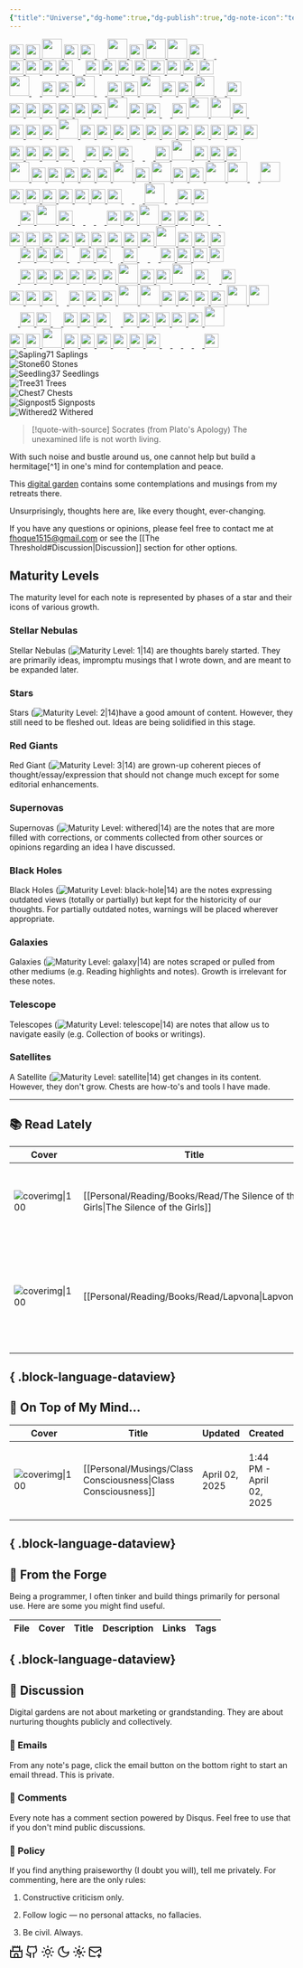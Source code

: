 ```yaml
---
{"title":"Universe","dg-home":true,"dg-publish":true,"dg-note-icon":"telescope","dg-pinned":true,"dg-hide-in-graph":true,"cssclasses":["cards","cards-cols-3","cards-cover","cards-cover-no-border","cards-title-hide-icons","floating-toolbar","forest-graph","forest-legends"],"created":"2025-03-30T02:44:40.127-07:00","updated":"2025-04-03T15:36:35.060-07:00","permalink":"/ad-hoc-musings/","hideInGraph":true,"pinned":true,"contentClasses":"cards cards-cols-3 cards-cover cards-cover-no-border cards-title-hide-icons floating-toolbar forest-graph","tags":["gardenEntry","gardenEntry"],"dgPassFrontmatter":true,"noteIcon":"telescope"}
---
```



<div id="forest-graph">
<div class="forest-body">
<div class="forest-row">
<span class="tree plane}">
<span></span>
</span>
<a class="black-hole" href="/" title="Universe">
<img src="/img/5.svg" alt="" style="width:auto;height:25px">
</a>
<a class="tree" href="/reading/books/read/the-riddler-by-paul-dano/" title="The Riddler: Year One">
<img src="/img/tree-2.svg" alt="" style="width:auto;height:25px">
</a>
<a class="tree" href="/writings/creative/poems/evening/" title="প্রদোষ">
<img src="/img/tree-3.svg" alt="" style="width:auto;height:35px">
</a>
<span class="tree plane}">
<span></span>
</span>
<a class="tree" href="/entities/people/fernando-pessoa/" title="Fernando Pessoa">
<img src="/img/tree-2.svg" alt="" style="width:auto;height:25px">
</a>
<a class="tree" href="/reading/notes-and-highlights/the-ministry-of-truth-the-biography-of-george-orwell-s-1984/" title="Notes from The Ministry of Truth, The Biography of George Orwell's 1984">
<img src="/img/stone.svg" alt="" style="width:auto;height:25px">
</a>
<a class="tree" href="/reading/books/read/animal-farm-by-george-orwell/" title="Animal Farm">
<img src="/img/tree-1.svg" alt="" style="width:auto;height:15px">
</a>
<a class="tree" href="/reading/books/read/the-water-dancer-by-ta-nehisi-coates/" title="The Water Dancer">
<img src="/img/tree-3.svg" alt="" style="width:auto;height:35px">
</a>
<a class="tree" href="/reading/books/read/meditations-the-annotated-edition-by-marcus-aurelius/" title="Meditations: The Annotated Edition">
<img src="/img/tree-2.svg" alt="" style="width:auto;height:25px">
</a>
<a class="tree" href="/writings/creative/prose/my-city/" title="আমার শহর">
<img src="/img/tree-3.svg" alt="" style="width:auto;height:35px">
</a>
<a class="tree" href="/musings/zen-poetry/" title="Zen Poetry">
<img src="/img/tree-3.svg" alt="" style="width:auto;height:35px">
</a>
<a class="tree" href="/reading/notes-and-highlights/swann-s-way-by-marcel-proust/" title="Swann's Way">
<img src="/img/stone.svg" alt="" style="width:auto;height:25px">
</a>
<a class="tree" href="/entities/literature/v-for-vendetta/characters/adam-james-susan/" title="Adam James Susan">
<img src="/img/tree-1.svg" alt="" style="width:auto;height:15px">
</a>
<a class="tree" href="/reading/books/to-read/structure-and-interpretation-of-computer-programs-by-harold-abelson/" title="Structure and Interpretation of Computer Programs">
<img src="/img/tree-1.svg" alt="" style="width:auto;height:15px">
</a>
</div>
<div class="forest-row">
<a class="tree" href="/writings/series/unlived-lives-of-ours/" title="Unlived Lives of Ours">
<img src="/img/signpost.svg" alt="" style="width:auto;height:25px">
</a>
<a class="tree" href="/reading/books/read/a-little-larger-than-the-entire-universe-by-fernando-pessoa/" title="A Little Larger Than the Entire Universe">
<img src="/img/tree-2.svg" alt="" style="width:auto;height:25px">
</a>
<a class="tree" href="/reading/notes-and-highlights/narrow-road-to-the-interior-and-other-writings/" title="Notes from Narrow Road to the Interior and Other Writings by Matsuo Bashō">
<img src="/img/stone.svg" alt="" style="width:auto;height:25px">
</a>
<span class="tree plane}">
<span></span>
</span>
<a class="tree" href="/writings/technical/how-tos/ko-reader-to-obsidian/" title="KOReader to Obsidian: Export Notes and Highlights">
<img src="/img/chest.svg" alt="" style="width:auto;height:25px">
</a>
<a class="tree" href="/reading/books/read/from-hell-by-alan-moore-eddie-campbell-pete-mullins/" title="From Hell">
<img src="/img/tree-1.svg" alt="" style="width:auto;height:15px">
</a>
<span class="tree plane}">
<span></span>
</span>
<a class="tree" href="/reading/notes-and-highlights/tractatus-logico-philosophicus-by-ludwig-wittgenstein/" title="Notes from Tractatus Logico-Philosophicus by Ludwig Wittgenstein">
<img src="/img/stone.svg" alt="" style="width:auto;height:25px">
</a>
<a class="tree" href="/musings/on-connections/" title="On Connections">
<img src="/img/tree-2.svg" alt="" style="width:auto;height:25px">
</a>
<a class="tree" href="/musings/on-good-life/" title="On Good Life">
<img src="/img/tree-2.svg" alt="" style="width:auto;height:25px">
</a>
<a class="tree" href="/writings/creative/prose/unlived-lives-of-ours/01-the-encounter/" title="The Encounter">
<img src="/img/tree-2.svg" alt="" style="width:auto;height:25px">
</a>
<a class="tree" href="/reading/notes-and-highlights/barracoon-by-zora-neale-hurston/" title="Notes from Barracoon">
<img src="/img/stone.svg" alt="" style="width:auto;height:25px">
</a>
<a class="tree" href="/reading/notes-and-highlights/on-the-origin-of-species-by-means-of-natural-selection/" title="On the origin of species_ by means of natural selection">
<img src="/img/stone.svg" alt="" style="width:auto;height:25px">
</a>
<a class="tree" href="/musings/exploring-buddhism/" title="Exploring Buddhism">
<img src="/img/tree-2.svg" alt="" style="width:auto;height:25px">
</a>
<a class="tree" href="/reading/books/read/the-anarchy-the-east-india-company-corporate-violence-and-the-pillage-of-an-empire-by-william-dal/" title="The Anarchy: The East India Company, Corporate Violence, and the Pillage of an Empire">
<img src="/img/tree-2.svg" alt="" style="width:auto;height:25px">
</a>
</div>
<div class="forest-row">
<a class="tree" href="/writings/creative/poems/rain/" title="বৃষ্টি">
<img src="/img/tree-3.svg" alt="" style="width:auto;height:35px">
</a>
<a class="tree" href="/reading/books/read/how-religion-evolved-and-why-it-endures-by-robin-i-m-dunbar/" title="How Religion Evolved: And Why It Endures">
<img src="/img/tree-1.svg" alt="" style="width:auto;height:15px">
</a>
<a class="tree" href="/reading/books/read/man-s-search-for-meaning-by-viktor-e-frankl/" title="Man's Search for Meaning">
<img src="/img/tree-2.svg" alt="" style="width:auto;height:25px">
</a>
<a class="tree" href="/reading/books/read/admiring-silence-by-abdulrazak-gurnah/" title="Admiring Silence">
<img src="/img/tree-2.svg" alt="" style="width:auto;height:25px">
</a>
<a class="tree" href="/writings/creative/poems/" title="নিস্তার">
<img src="/img/tree-3.svg" alt="" style="width:auto;height:35px">
</a>
<span class="tree plane}">
<span></span>
</span>
<a class="tree" href="/reading/books/read/on-photography-by-susan-sontag/" title="On Photography">
<img src="/img/tree-1.svg" alt="" style="width:auto;height:15px">
</a>
<a class="tree" href="/reading/notes-and-highlights/group-psychology-and-the-analysis-of-the-ego/" title="Notes from Group Psychology and The Analysis of The Ego">
<img src="/img/stone.svg" alt="" style="width:auto;height:25px">
</a>
<a class="tree" href="/reading/notes-and-highlights/admiring-silence-by-gurnah-abdulrazak/" title="Notes from Admiring Silence by Gurnah Abdulrazak">
<img src="/img/stone.svg" alt="" style="width:auto;height:25px">
</a>
<a class="tree" href="/reading/books/read/permanent-record-by-edward-snowden/" title="Permanent Record">
<img src="/img/tree-3.svg" alt="" style="width:auto;height:35px">
</a>
<a class="tree" href="/personal/forge/cyber-enso/" title="CyberEnsō">
<img src="/img/chest.svg" alt="" style="width:auto;height:25px">
</a>
<a class="tree" href="/entities/people/matsuo-basho/" title="Matsuo Bashō">
<img src="/img/tree-2.svg" alt="" style="width:auto;height:25px">
</a>
<a class="tree" href="/reading/reading-note-convention/" title="Reading Note Convention">
<img src="/img/tree-3.svg" alt="" style="width:auto;height:35px">
</a>
<a class="tree" href="/entities/literature/v-for-vendetta/entities/fate/" title="Fate">
<img src="/img/tree-1.svg" alt="" style="width:auto;height:15px">
</a>
<a class="tree" href="/reading/books/read/general-system-theory-by-ludwig-von-bertalanffy/" title="General System Theory">
<img src="/img/tree-2.svg" alt="" style="width:auto;height:25px">
</a>
</div>
<div class="forest-row">
<a class="tree" href="/musings/annihilation-of-self-in-religions/" title="Annihilation of Self in Religions">
<img src="/img/tree-2.svg" alt="" style="width:auto;height:25px">
</a>
<a class="tree" href="/reading/books/read/spinoza-s-ethics-by-baruch-spinoza/" title="Spinoza's Ethics">
<img src="/img/tree-2.svg" alt="" style="width:auto;height:25px">
</a>
<a class="tree" href="/entities/literature/v-for-vendetta/characters/bishop-anthony-lilliman/" title="Bishop Anthony Lilliman">
<img src="/img/tree-2.svg" alt="" style="width:auto;height:25px">
</a>
<a class="tree" href="/reading/notes-and-highlights/what-i-believe/" title="Notes from What I Believe">
<img src="/img/stone.svg" alt="" style="width:auto;height:25px">
</a>
<a class="tree" href="/entities/people/jibanananda-das/" title="Jibanananda Das">
<img src="/img/tree-2.svg" alt="" style="width:auto;height:25px">
</a>
<a class="tree" href="/reading/notes-and-highlights/meditations-the-annotated-edition-by-marcus-aurel/" title="Notes from Meditations: The Annotated Edition by Marcus Aurelius, Robin Waterfield (editor)">
<img src="/img/stone.svg" alt="" style="width:auto;height:25px">
</a>
<a class="tree" href="/writings/creative/prose/short-stories/birth-of-the-soul/" title="আত্মার সৃষ্টি">
<img src="/img/tree-3.svg" alt="" style="width:auto;height:35px">
</a>
<a class="tree" href="/reading/notes-and-highlights/permanent-record/" title="Notes from Permanent Record">
<img src="/img/stone.svg" alt="" style="width:auto;height:25px">
</a>
<a class="tree" href="/reading/books/read/the-souls-of-black-folk-by-w-e-b-du-bois/" title="The Souls of Black Folk">
<img src="/img/tree-2.svg" alt="" style="width:auto;height:25px">
</a>
<a class="tree" href="/technical-drafts/cbz-2-0-a-better-comic-book-archive/" title="CBZ 2.0 - A Better Comic Book Format">
<img src="/img/tree-1.svg" alt="" style="width:auto;height:15px">
</a>
<a class="tree" href="/reading/notes-and-highlights/man-s-search-for-meaning-by-viktor-e-frankl/" title="Notes from Man’s Search For Meaning by Viktor E Frankl">
<img src="/img/stone.svg" alt="" style="width:auto;height:25px">
</a>
<a class="tree" href="/reading/books/read/the-hero-with-a-thousand-faces-by-joseph-campbell/" title="The Hero With a Thousand Faces">
<img src="/img/tree-3.svg" alt="" style="width:auto;height:35px">
</a>
<a class="tree" href="/journal/the-importance-of-dying/" title="The Importance of Dying">
<img src="/img/tree-3.svg" alt="" style="width:auto;height:35px">
</a>
<a class="tree" href="/reading/books/read/istanbul-by-orhan-pamuk/" title="Istanbul">
<img src="/img/tree-2.svg" alt="" style="width:auto;height:25px">
</a>
<a class="tree" href="/entities/literature/v-for-vendetta/places/larkhill/" title="Larkhill">
<img src="/img/tree-1.svg" alt="" style="width:auto;height:15px">
</a>
</div>
<div class="forest-row">
<a class="tree" href="/reading/notes-and-highlights/the-souls-of-black-folk-by-w-e-b-du-bois/" title="Souls of Black Folk by W. E. B. Du Bois">
<img src="/img/stone.svg" alt="" style="width:auto;height:25px">
</a>
<a class="tree" href="/reading/notes-and-highlights/the-three-body-problem/" title="The Three-Body Problem">
<img src="/img/stone.svg" alt="" style="width:auto;height:25px">
</a>
<a class="tree" href="/reading/notes-and-highlights/the-fundamental-wisdom-of-the-middle-way/" title="Notes from The Fundamental Wisdom of the Middle Way">
<img src="/img/stone.svg" alt="" style="width:auto;height:25px">
</a>
<a class="tree" href="/writings/creative/prose/review/movie/amar-singh-chamkila-a-mirror/" title="অমর সিং চমকিলা: একটি আয়নার গল্প">
<img src="/img/tree-3.svg" alt="" style="width:auto;height:35px">
</a>
<a class="tree" href="/journal/regrets/" title="Regrets">
<img src="/img/tree-2.svg" alt="" style="width:auto;height:25px">
</a>
<a class="tree" href="/reading/books/read/the-fundamental-wisdom-of-the-middle-way/" title="The Fundamental Wisdom of the Middle Way: Nāgārjuna's Mūlamadhyamakakārikā">
<img src="/img/tree-2.svg" alt="" style="width:auto;height:25px">
</a>
<a class="tree" href="/reading/notes-and-highlights/annihilation-of-caste-by-b-r-ambedkar/" title="Notes from Annihilation of Caste by B.R. Ambedkar">
<img src="/img/stone.svg" alt="" style="width:auto;height:25px">
</a>
<a class="tree" href="/reading/notes-and-highlights/weapons-of-math-destruction/" title="Notes from Weapons of Math Destruction">
<img src="/img/stone.svg" alt="" style="width:auto;height:25px">
</a>
<a class="tree" href="/reading/notes-and-highlights/against-interpretation-and-other-essays-by-susan-s/" title="Notes from Against Interpretation and Other Essays by Susan Sontag">
<img src="/img/stone.svg" alt="" style="width:auto;height:25px">
</a>
<a class="tree" href="/writings/creative/prose/unlived-lives-of-ours/02-the-accusitions/" title="The Accusitions">
<img src="/img/tree-2.svg" alt="" style="width:auto;height:25px">
</a>
<a class="tree" href="/musings/ai-gen-content-and-marketing/" title="How AI-generated Contents May Affect Marketing?">
<img src="/img/tree-2.svg" alt="" style="width:auto;height:25px">
</a>
<a class="tree" href="/reading/books/read/in-the-world-by-maxim-gorky/" title="In the world">
<img src="/img/tree-2.svg" alt="" style="width:auto;height:25px">
</a>
<a class="tree" href="/reading/notes-and-highlights/the-god-delusion/" title="Notes from The God Delusion">
<img src="/img/stone.svg" alt="" style="width:auto;height:25px">
</a>
<a class="tree" href="/reading/notes-and-highlights/the-book-of-disquiet-by-fernando-pessoa/" title="Notes from The Book of Disquiet by Fernando Pessoa">
<img src="/img/stone.svg" alt="" style="width:auto;height:25px">
</a>
<a class="tree" href="/reading/books/read/my-name-is-red-by-orhan-pamuk/" title="My Name Is Red">
<img src="/img/tree-2.svg" alt="" style="width:auto;height:25px">
</a>
</div>
<div class="forest-row">
<a class="tree" href="/reading/books/read/a-people-s-history-of-the-united-states-by-howard-zinn/" title="A People's History of the United States">
<img src="/img/tree-2.svg" alt="" style="width:auto;height:25px">
</a>
<a class="tree" href="/entities/concepts/aesthetics/mono-no-aware/" title="Mono no aware">
<img src="/img/tree-2.svg" alt="" style="width:auto;height:25px">
</a>
<a class="tree" href="/personal/forge/boox-text-note-converter/" title="Boox Text Note Converter">
<img src="/img/chest.svg" alt="" style="width:auto;height:25px">
</a>
<a class="tree" href="/reading/notes-and-highlights/being-and-time-by-martin-heidegger/" title="Notes from Being and Time by Martin Heidegger">
<img src="/img/stone.svg" alt="" style="width:auto;height:25px">
</a>
<a class="tree" href="/reading/books/read/the-structure-of-scientific-revolutions-by-thomas-s-kuhn/" title="The Structure of Scientific Revolutions">
<img src="/img/tree-1.svg" alt="" style="width:auto;height:15px">
</a>
<a class="tree" href="/reading/notes-and-highlights/a-musical-offering-by-luis-sagasti/" title="A Musical Offering">
<img src="/img/stone.svg" alt="" style="width:auto;height:25px">
</a>
<a class="tree" href="/musings/art-and-the-way-of-heart/" title="শিল্পভাবনা ১: হৃদয়বৃত্তি">
<img src="/img/tree-2.svg" alt="" style="width:auto;height:25px">
</a>
<a class="tree" href="/reading/books/read/homage-to-catalonia-by-george-orwell/" title="Homage to Catalonia">
<img src="/img/tree-2.svg" alt="" style="width:auto;height:25px">
</a>
<a class="tree" href="/entities/concepts/subject/thanatology/" title="Thanatology">
<img src="/img/tree-1.svg" alt="" style="width:auto;height:15px">
</a>
<a class="tree" href="/reading/books/read/swann-s-way-by-marcel-proust/" title="Swann's Way">
<img src="/img/tree-1.svg" alt="" style="width:auto;height:15px">
</a>
<a class="tree" href="/reading/books/read/weapons-of-math-destruction-by-cathy-o-neil/" title="Weapons of Math Destruction: How Big Data Increases Inequality and Threatens Democracy">
<img src="/img/tree-2.svg" alt="" style="width:auto;height:25px">
</a>
<a class="tree" href="/journal/days-of-balloons/" title="Days of Balloons">
<img src="/img/tree-3.svg" alt="" style="width:auto;height:35px">
</a>
<a class="tree" href="/reading/books/read/the-craft-of-dying-by-lyn-h-lofland/" title="The Craft of Dying">
<img src="/img/tree-2.svg" alt="" style="width:auto;height:25px">
</a>
<a class="tree" href="/reading/notes-and-highlights/notes-from-thought-is-your-enemy/" title="Thought is Your Enemy">
<img src="/img/stone.svg" alt="" style="width:auto;height:25px">
</a>
<a class="tree" href="/reading/books/read/cosmos-by-carl-sagan/" title="Cosmos">
<img src="/img/tree-2.svg" alt="" style="width:auto;height:25px">
</a>
</div>
<div class="forest-row">
<a class="tree" href="/musings/the-starry-night/" title="The Starry Night: সেকাল-একাল">
<img src="/img/tree-3.svg" alt="" style="width:auto;height:35px">
</a>
<a class="tree" href="/reading/books/read/a-musical-offering-by-luis-sagasti/" title="A Musical Offering">
<img src="/img/tree-2.svg" alt="" style="width:auto;height:25px">
</a>
<a class="tree" href="/entities/literature/v-for-vendetta/characters/lewis-prothero/" title="Lewis Prothero">
<img src="/img/tree-2.svg" alt="" style="width:auto;height:25px">
</a>
<a class="tree" href="/reading/notes-and-highlights/in-the-world/" title="Notes from In the World">
<img src="/img/stone.svg" alt="" style="width:auto;height:25px">
</a>
<a class="tree" href="/reading/books/read/why-men-fight-by-bertrand-russell/" title="Why Men Fight">
<img src="/img/tree-2.svg" alt="" style="width:auto;height:25px">
</a>
<a class="tree" href="/journal/about-programming/" title="About Programming">
<img src="/img/withered.svg" alt="" style="width:auto;height:25px">
</a>
<a class="tree" href="/writings/creative/poems/haikus-of-fall/" title="হেমন্তের হাইকু">
<img src="/img/tree-3.svg" alt="" style="width:auto;height:35px">
</a>
<a class="tree" href="/entities/literature/v-for-vendetta/characters/v/" title="V">
<img src="/img/tree-2.svg" alt="" style="width:auto;height:25px">
</a>
<a class="tree" href="/reading/books/read/the-power-of-myth-by-joseph-campbell/" title="The Power of Myth">
<img src="/img/tree-3.svg" alt="" style="width:auto;height:35px">
</a>
<a class="tree" href="/reading/books/read/barabbas-by-paer-lagerkvist/" title="Barabbas">
<img src="/img/tree-2.svg" alt="" style="width:auto;height:25px">
</a>
<a class="tree" href="/writings/technical/how-tos/boox-to-obsidian-highlights-and-annotations/" title="Boox to Obsidian: Highlights and Annotations">
<img src="/img/chest.svg" alt="" style="width:auto;height:25px">
</a>
<a class="tree" href="/musings/a-ghost-story/" title="A Ghost Story">
<img src="/img/tree-3.svg" alt="" style="width:auto;height:35px">
</a>
<a class="tree" href="/reading/books/read/silence-by-shusaku-endo/" title="Silence">
<img src="/img/tree-3.svg" alt="" style="width:auto;height:35px">
</a>
<a class="tree" href="/entities/concepts/sufism/fana/" title="Fanā">
<img src="/img/tree-1.svg" alt="" style="width:auto;height:15px">
</a>
<a class="tree" href="/musings/on-cyber-enso/" title="On CyberEnsō">
<img src="/img/tree-3.svg" alt="" style="width:auto;height:35px">
</a>
</div>
<div class="forest-row">
<span class="tree plane}">
<span></span>
</span>
<a class="tree" href="/reading/notes-and-highlights/the-anarchy/" title="Notes from The Anarchy">
<img src="/img/stone.svg" alt="" style="width:auto;height:25px">
</a>
<a class="tree" href="/reading/books/read/tractatus-logico-philosophicus-by-ludwig-wittgenstein/" title="Tractatus Logico-Philosophicus">
<img src="/img/tree-2.svg" alt="" style="width:auto;height:25px">
</a>
<a class="tree" href="/musings/revolt-against-time/" title="সময়ের সাথে সংগ্রাম">
<img src="/img/tree-2.svg" alt="" style="width:auto;height:25px">
</a>
<a class="tree" href="/entities/technical-drafts/obsidian-federated-embed/" title="Obsidian Federated Embed">
<img src="/img/tree-2.svg" alt="" style="width:auto;height:25px">
</a>
<span class="tree plane}">
<span></span>
</span>
<a class="tree" href="/reading/books/read/what-is-real-the-unfinished-quest-for-the-meaning-of-quantum-physics-by-adam-becker/" title="What Is Real?: The Unfinished Quest for the Meaning of Quantum Physics">
<img src="/img/tree-2.svg" alt="" style="width:auto;height:25px">
</a>
<a class="tree" href="/reading/notes-and-highlights/a-short-account-of-the-destruction-of-the-indies-b/" title="Notes from A Short Account of the Destruction of the Indies by Bartolome Las Casas">
<img src="/img/stone.svg" alt="" style="width:auto;height:25px">
</a>
<a class="tree" href="/reading/notes-and-highlights/the-power-of-myth/" title="Notes from The Power of Myth">
<img src="/img/stone.svg" alt="" style="width:auto;height:25px">
</a>
<a class="tree" href="/reading/books/read/treat-it-gentle-by-sidney-bechet/" title="Treat It Gentle">
<img src="/img/tree-1.svg" alt="" style="width:auto;height:15px">
</a>
<a class="tree" href="/reading/books/read/1984-by-george-orwell/" title="1984">
<img src="/img/tree-1.svg" alt="" style="width:auto;height:15px">
</a>
<a class="tree" href="/writings/creative/poems/autumn-night/" title="আশ্বিনের রাত">
<img src="/img/tree-3.svg" alt="" style="width:auto;height:35px">
</a>
<a class="tree" href="/reading/books/read/the-remains-of-the-day-by-kazuo-ishiguro/" title="The Remains of the Day">
<img src="/img/tree-1.svg" alt="" style="width:auto;height:15px">
</a>
<a class="tree" href="/reading/notes-and-highlights/the-structure-of-scientific-revolutions-by-thomas-s-kuhn/" title="Notes from The Structure of Scientific Revolutions by Thomas S. Kuhn">
<img src="/img/stone.svg" alt="" style="width:auto;height:25px">
</a>
<a class="tree" href="/entities/concepts/doublethink/" title="Doublethink">
<img src="/img/tree-2.svg" alt="" style="width:auto;height:25px">
</a>
</div>
<div class="forest-row">
<a class="tree" href="/entities/concepts/buddhism/anitya/" title="Anitya">
<img src="/img/tree-1.svg" alt="" style="width:auto;height:15px">
</a>
<a class="tree" href="/musings/who-can-be-a-simple-man/" title="Who can be a simple man?">
<img src="/img/tree-2.svg" alt="" style="width:auto;height:25px">
</a>
<a class="tree" href="/writings/creative/poems/she-and-the-city/" title="নারী ও নগর">
<img src="/img/tree-3.svg" alt="" style="width:auto;height:35px">
</a>
<a class="tree" href="/reading/notes-and-highlights/what-is-real-by-adam-becker/" title="Notes from What is Real by Adam Becker">
<img src="/img/stone.svg" alt="" style="width:auto;height:25px">
</a>
<a class="tree" href="/entities/concepts/buddhism/pratityasamutpada/" title="Pratītyasamutpāda">
<img src="/img/tree-1.svg" alt="" style="width:auto;height:15px">
</a>
<a class="tree" href="/reading/books/read/spqr-a-history-of-ancient-rome-by-mary-beard/" title="SPQR: A History of Ancient Rome">
<img src="/img/tree-1.svg" alt="" style="width:auto;height:15px">
</a>
<a class="tree" href="/entities/concepts/sufism/baqa/" title="Baqā">
<img src="/img/tree-1.svg" alt="" style="width:auto;height:15px">
</a>
<a class="tree" href="/reading/notes-and-highlights/a-people-s-history-of-the-united-states-by-howard-zinn/" title="Notes from A People's History of the United States by Howard Zinn">
<img src="/img/stone.svg" alt="" style="width:auto;height:25px">
</a>
<a class="tree" href="/reading/notes-and-highlights/the-society-of-the-spectacle-by-guy-debord/" title="Notes from The Society of the Spectacle by Guy Debord">
<img src="/img/stone.svg" alt="" style="width:auto;height:25px">
</a>
<a class="tree" href="/journal/pothole/" title="Pothole">
<img src="/img/tree-3.svg" alt="" style="width:auto;height:35px">
</a>
<a class="tree" href="/reading/notes-and-highlights/how-religion-evolved-by-robin-dunbar/" title="Notes from How Religion Evolved by Robin Dunbar">
<img src="/img/stone.svg" alt="" style="width:auto;height:25px">
</a>
<a class="tree" href="/entities/concepts/buddhism/anatman/" title="Anattā">
<img src="/img/tree-2.svg" alt="" style="width:auto;height:25px">
</a>
<a class="tree" href="/reading/books/read/thought-is-your-enemy-conversations-with-u-g-krishnamurti-by-u-g-krishnamurti/" title="Thought is Your Enemy">
<img src="/img/tree-2.svg" alt="" style="width:auto;height:25px">
</a>
<a class="tree" href="/journal/art-and-error/" title="Art and Error">
<img src="/img/tree-1.svg" alt="" style="width:auto;height:15px">
</a>
<a class="tree" href="/reading/books/read/pale-blue-dot-by-carl-sagan/" title="Pale Blue Dot: A Vision of the Human Future in Space">
<img src="/img/tree-1.svg" alt="" style="width:auto;height:15px">
</a>
</div>
<div class="forest-row">
<a class="tree" href="/entities/people/joseph-campbell/" title="Joseph Campbell">
<img src="/img/tree-2.svg" alt="" style="width:auto;height:25px">
</a>
<a class="tree" href="/reading/notes-and-highlights/animal-farm-by-george-orwell/" title="Notes from Animal Farm by George Orwell">
<img src="/img/stone.svg" alt="" style="width:auto;height:25px">
</a>
<span class="tree plane}">
<span></span>
</span>
<span class="tree plane}">
<span></span>
</span>
<a class="tree" href="/reading/notes-and-highlights/the-message-by-ta-nehisi-coates/" title="The Message">
<img src="/img/stone.svg" alt="" style="width:auto;height:25px">
</a>
<a class="tree" href="/reading/books/read/the-conference-of-the-birds-by-attar/" title="The Conference of the Birds">
<img src="/img/tree-2.svg" alt="" style="width:auto;height:25px">
</a>
<a class="tree" href="/journal/on-career/" title="On Career">
<img src="/img/tree-2.svg" alt="" style="width:auto;height:25px">
</a>
<a class="tree" href="/musings/belief-religion-and-the-illusion-of-knowledge/" title="Belief, Religion, and the Illusion of Knowledge">
<img src="/img/tree-2.svg" alt="" style="width:auto;height:25px">
</a>
<a class="tree" href="/reading/notes-and-highlights/the-setting-sun/" title="The Setting Sun">
<img src="/img/stone.svg" alt="" style="width:auto;height:25px">
</a>
<a class="tree" href="/reading/notes-and-highlights/history-of-reading-by-alberto-manguel/" title="Notes from History of Reading by Alberto Manguel">
<img src="/img/stone.svg" alt="" style="width:auto;height:25px">
</a>
<a class="tree" href="/personal/forge/epub-press-on-the-web/" title="EpubPress on the Web">
<img src="/img/chest.svg" alt="" style="width:auto;height:25px">
</a>
<a class="tree" href="/reading/books/read/a-history-of-reading-by-alberto-manguel/" title="A History of Reading">
<img src="/img/tree-3.svg" alt="" style="width:auto;height:35px">
</a>
<a class="tree" href="/reading/notes-and-highlights/the-craft-of-dying/" title="Notes from The Craft of Dying, 40th Anniversary Edition">
<img src="/img/stone.svg" alt="" style="width:auto;height:25px">
</a>
<a class="tree" href="/reading/books/read/annihilation-of-caste-the-annotated-critical-edition-by-arundhati-roy/" title="Annihilation of Caste: The Annotated Critical Edition">
<img src="/img/tree-2.svg" alt="" style="width:auto;height:25px">
</a>
<a class="tree" href="/reading/notes-and-highlights/why-men-fight-by-bertrand-russell/" title="Notes from Why Men Fight">
<img src="/img/stone.svg" alt="" style="width:auto;height:25px">
</a>
</div>
<div class="forest-row">
<a class="tree" href="/entities/literature/v-for-vendetta/entities/the-government/" title="The Government">
<img src="/img/tree-1.svg" alt="" style="width:auto;height:15px">
</a>
<a class="tree" href="/reading/books/read/barracoon-by-zora-neale-hurston/" title="Barracoon: The Story of the Last &quot;Black Cargo&quot;">
<img src="/img/tree-2.svg" alt="" style="width:auto;height:25px">
</a>
<a class="tree" href="/reading/notes-and-highlights/homage-to-catalonia/" title="Notes from Homage to Catalonia">
<img src="/img/stone.svg" alt="" style="width:auto;height:25px">
</a>
<a class="tree" href="/reading/notes-and-highlights/what-is-the-fourth-dimension-by-charles-howard-hinton/" title="Notes from What is the Fourth Dimension by Charles Howard Hinton">
<img src="/img/stone.svg" alt="" style="width:auto;height:25px">
</a>
<a class="tree" href="/reading/books/read/what-i-believe-by-bertrand-russell/" title="What I Believe">
<img src="/img/tree-1.svg" alt="" style="width:auto;height:15px">
</a>
<a class="tree" href="/reading/notes-and-highlights/the-denial-of-death/" title="Notes from The Denial of Death">
<img src="/img/stone.svg" alt="" style="width:auto;height:25px">
</a>
<a class="tree" href="/entities/entity-index/" title="Index">
<img src="/img/signpost.svg" alt="" style="width:auto;height:25px">
</a>
<a class="tree" href="/entities/mood/huezuen/" title="Hüzün">
<img src="/img/tree-1.svg" alt="" style="width:auto;height:15px">
</a>
<a class="tree" href="/reading/notes-and-highlights/the-hero-with-a-thousand-faces/" title="Notes from The Hero With a Thousand Faces">
<img src="/img/stone.svg" alt="" style="width:auto;height:25px">
</a>
<a class="tree" href="/reading/books/read/a-short-account-of-the-destruction-of-the-indies-by-bartolome-de-las-casas/" title="A Short Account of the Destruction of the Indies">
<img src="/img/tree-1.svg" alt="" style="width:auto;height:15px">
</a>
<a class="tree" href="/reading/books/read/group-psychology-and-the-analysis-of-the-ego-by-sigmund-freud/" title="Group Psychology and the Analysis of the Ego">
<img src="/img/tree-1.svg" alt="" style="width:auto;height:15px">
</a>
<a class="tree" href="/reading/books/read/the-denial-of-death-by-ernest-becker/" title="The Denial of Death">
<img src="/img/tree-2.svg" alt="" style="width:auto;height:25px">
</a>
<a class="tree" href="/personal/forge/the-toolbox/" title="The Toolbox">
<img src="/img/signpost.svg" alt="" style="width:auto;height:25px">
</a>
<a class="tree" href="/musings/cogito-ergo-sum/" title="Cogito, ergo sum">
<img src="/img/tree-2.svg" alt="" style="width:auto;height:25px">
</a>
<a class="tree" href="/writings/technical/how-tos/how-to-manage-multiple-git-credential-for-the-same-provider/" title="How to Manage Multiple Git Credential for the Same Provider">
<img src="/img/withered.svg" alt="" style="width:auto;height:25px">
</a>
</div>
<div class="forest-row">
<a class="tree" href="/reading/books/read/the-three-body-problem-by-liu-cixin/" title="The Three-Body Problem">
<img src="/img/tree-1.svg" alt="" style="width:auto;height:15px">
</a>
<a class="tree" href="/reading/notes-and-highlights/the-poetry-of-zen-by-sam-hamill-j-p-seaton/" title="Notes from The Poetry of Zen by Sam Hamill, J.P. Seaton">
<img src="/img/stone.svg" alt="" style="width:auto;height:25px">
</a>
<span class="tree plane}">
<span></span>
</span>
<a class="tree" href="/reading/books/read/v-for-vendetta-by-alan-moore/" title="V for Vendetta">
<img src="/img/tree-2.svg" alt="" style="width:auto;height:25px">
</a>
<a class="tree" href="/reading/books/read/what-is-the-fourth-dimension-by-charles-howard-hinton/" title="What is the Fourth Dimension?">
<img src="/img/tree-2.svg" alt="" style="width:auto;height:25px">
</a>
<a class="tree" href="/reading/notes-and-highlights/barabbas-by-par-lagerkvist/" title="Notes from Barabbas by Par Lagerkvist">
<img src="/img/stone.svg" alt="" style="width:auto;height:25px">
</a>
<a class="tree" href="/reading/books/read/by-satyajit-ray/" title="বিষয় চলচ্চিত্র&zwnj;">
<img src="/img/tree-2.svg" alt="" style="width:auto;height:25px">
</a>
<a class="tree" href="/writings/technical/how-tos/boox-to-obsidian-rich-annotation-export-from-boox-cloud/" title="Boox to Obsidian: Rich Annotation Export from Boox Cloud">
<img src="/img/chest.svg" alt="" style="width:auto;height:25px">
</a>
<a class="tree" href="/reading/books/read/the-sea-by-john-banville/" title="The Sea">
<img src="/img/tree-3.svg" alt="" style="width:auto;height:35px">
</a>
<a class="tree" href="/reading/notes-and-highlights/the-noble-eightfold-path-by-bhikkhu-bodhi/" title="Notes from The Noble Eightfold Path by Bhikkhu Bodhi">
<img src="/img/stone.svg" alt="" style="width:auto;height:25px">
</a>
<a class="tree" href="/reading/books/read/tristes-tropiques-by-claude-levi-strauss/" title="Tristes Tropiques">
<img src="/img/tree-2.svg" alt="" style="width:auto;height:25px">
</a>
<a class="tree" href="/reading/books/read/the-book-of-disquiet-the-complete-edition-by-fernando-pessoa/" title="The Book of Disquiet: The Complete Edition">
<img src="/img/tree-3.svg" alt="" style="width:auto;height:35px">
</a>
<a class="tree" href="/reading/notes-and-highlights/spinoza-s-ethics-by-george-elliot/" title="Notes from Spinoza's Ethics by George Elliot">
<img src="/img/stone.svg" alt="" style="width:auto;height:25px">
</a>
<a class="tree" href="/reading/books/read/the-poetry-of-zen-by-sam-hamill/" title="The Poetry of Zen">
<img src="/img/tree-1.svg" alt="" style="width:auto;height:15px">
</a>
<a class="tree" href="/musings/on-midjourney/" title="On Midjourney">
<img src="/img/tree-2.svg" alt="" style="width:auto;height:25px">
</a>
</div>
<div class="forest-row">
<a class="tree" href="/entities/objects/balloon-man/" title="Balloon Man">
<img src="/img/tree-2.svg" alt="" style="width:auto;height:25px">
</a>
<a class="tree" href="/musings/art-is-freedom-african-americans/" title="Art is Freedom: African-Americans">
<img src="/img/tree-2.svg" alt="" style="width:auto;height:25px">
</a>
<a class="tree" href="/reading/notes-and-highlights/general-system-theory-foundations-development-applications/" title="General System Theory: Foundations, Development, Applications">
<img src="/img/stone.svg" alt="" style="width:auto;height:25px">
</a>
<a class="tree" href="/reading/books/read/against-interpretation-and-other-essays-by-susan-sontag/" title="Against Interpretation and Other Essays">
<img src="/img/tree-1.svg" alt="" style="width:auto;height:15px">
</a>
<a class="tree" href="/reading/books/read/the-setting-sun-by-osamu-dazai/" title="The Setting Sun">
<img src="/img/tree-2.svg" alt="" style="width:auto;height:25px">
</a>
<a class="tree" href="/reading/notes-and-highlights/a-little-larger-than-the-entire-universe/" title="Notes from A Little Larger Than the Entire Universe">
<img src="/img/stone.svg" alt="" style="width:auto;height:25px">
</a>
<a class="tree" href="/reading/notes-and-highlights/the-conference-of-the-birds-by-attar/" title="Notes from The Conference of the Birds">
<img src="/img/stone.svg" alt="" style="width:auto;height:25px">
</a>
<a class="tree" href="/writings/creative/prose/short-stories/naya-purana/" title="নয়াপুরাণ">
<img src="/img/tree-3.svg" alt="" style="width:auto;height:35px">
</a>
<a class="tree" href="/musings/pascals-wager/" title="Pascal's Wager">
<img src="/img/tree-3.svg" alt="" style="width:auto;height:35px">
</a>
<a class="tree" href="/reading/books/read/the-message-by-ta-nehisi-coates/" title="The Message">
<img src="/img/tree-2.svg" alt="" style="width:auto;height:25px">
</a>
<a class="tree" href="/reading/notes-and-highlights/pale-blue-dot/" title="Notes from Pale Blue Dot">
<img src="/img/stone.svg" alt="" style="width:auto;height:25px">
</a>
<a class="tree" href="/reading/notes-and-highlights/treat-it-gentle-by-sidney-bechet/" title="Notes from Treat it Gentle by Sidney Bechet">
<img src="/img/stone.svg" alt="" style="width:auto;height:25px">
</a>
<a class="tree" href="/reading/books/read/the-ministry-of-truth-by-dorian-lynskey/" title="The Ministry of Truth: The Biography of George Orwell's 1984">
<img src="/img/tree-2.svg" alt="" style="width:auto;height:25px">
</a>
<a class="tree" href="/reading/books/read/narrow-road-to-the-interior-and-other-writings-by-matsuo-basho/" title="Narrow Road to the Interior: And Other Writings">
<img src="/img/tree-3.svg" alt="" style="width:auto;height:35px">
</a>
<a class="tree" href="/musings/the-tower-of-babel/" title="The Tower of Babel">
<img src="/img/tree-3.svg" alt="" style="width:auto;height:35px">
</a>
</div>
<div class="forest-row">
<a class="tree" href="/reading/books/read/21-lessons-for-the-21st-century-by-yuval-noah-harari/" title="21 Lessons for the 21st Century">
<img src="/img/tree-1.svg" alt="" style="width:auto;height:15px">
</a>
<a class="tree" href="/reading/the-shelf/" title="The Shelf">
<img src="/img/signpost.svg" alt="" style="width:auto;height:25px">
</a>
<a class="tree" href="/reading/notes-and-highlights/tristes-tropiques-by-claude-levi-strauss/" title="Notes from Tristes Tropiques by Claude Lévi-Strauss">
<img src="/img/stone.svg" alt="" style="width:auto;height:25px">
</a>
<a class="tree" href="/entities/literature/v-for-vendetta/characters/evey-hammond/" title="Evey Hammond">
<img src="/img/tree-1.svg" alt="" style="width:auto;height:15px">
</a>
<a class="tree" href="/reading/notes-and-highlights/silence-by-shusaku-endo/" title="Silence by Shūsaku Endō">
<img src="/img/stone.svg" alt="" style="width:auto;height:25px">
</a>
<a class="tree" href="/writings/technical/how-tos/how-to-integrate-saleor-jwt-in-nuxt-3/" title="How to integrate Saleor JWT in Nuxt 3">
<img src="/img/chest.svg" alt="" style="width:auto;height:25px">
</a>
<a class="tree" href="/reading/books/read/the-society-of-the-spectacle-by-guy-debord/" title="The Society of the Spectacle">
<img src="/img/tree-2.svg" alt="" style="width:auto;height:25px">
</a>
<a class="tree" href="/reading/books/read/the-noble-eightfold-path-by-bhikkhu-bodhi/" title="The Noble Eightfold Path: Way to the End of Suffering">
<img src="/img/tree-1.svg" alt="" style="width:auto;height:15px">
</a>
<a class="tree" href="/reading/notes-and-highlights/between-the-world-and-me-by-ta-nehisi-coates/" title="Notes from Between the World and Me by Ta-Nehisi Coates">
<img src="/img/stone.svg" alt="" style="width:auto;height:25px">
</a>
<span class="tree plane}">
<span></span>
</span>
<a class="tree" href="/journal/dealing-with-death/" title="Dealing with Death">
<img src="/img/tree-2.svg" alt="" style="width:auto;height:25px">
</a>
<a class="tree" href="/reading/notes-and-highlights/notes-from-cosmos-by-carl-sagan/" title="Notes from Cosmos by Carl Sagan">
<img src="/img/stone.svg" alt="" style="width:auto;height:25px">
</a>
<a class="tree" href="/reading/books/read/being-and-time-by-martin-heidegger/" title="Being and Time">
<img src="/img/tree-2.svg" alt="" style="width:auto;height:25px">
</a>
<a class="tree" href="/entities/people/rabindranath-tagore/" title="Rabindranath Tagore">
<img src="/img/tree-2.svg" alt="" style="width:auto;height:25px">
</a>
<a class="tree" href="/journal/eternal-sunshine/" title="Eternal Sunshine">
<img src="/img/tree-3.svg" alt="" style="width:auto;height:35px">
</a>
</div>
<div class="forest-row">
<a class="tree" href="/reading/notes-and-highlights/the-sea-by-john-banville/" title="Notes from The Sea by John Banville">
<img src="/img/stone.svg" alt="" style="width:auto;height:25px">
</a>
<span class="tree plane}">
<span></span>
</span>
<a class="tree" href="/reading/notes-and-highlights/on-photography-by-susan-sontag/" title="On Photography">
<img src="/img/stone.svg" alt="" style="width:auto;height:25px">
</a>
<a class="tree" href="/writings/creative/prose/short-stories/the-fare/" title="ভাড়া">
<img src="/img/tree-3.svg" alt="" style="width:auto;height:35px">
</a>
<a class="tree" href="/reading/books/read/on-the-origin-of-species-by-charles-darwin/" title="On the Origin of Species">
<img src="/img/tree-2.svg" alt="" style="width:auto;height:25px">
</a>
<a class="tree" href="/reading/supplements/v-for-vendetta-mentioned-works/" title="V for Vendetta: Mentioned Works">
<img src="/img/tree-2.svg" alt="" style="width:auto;height:25px">
</a>
<a class="tree" href="/reading/notes-and-highlights/midnight-s-children/" title="Midnight's Children">
<img src="/img/stone.svg" alt="" style="width:auto;height:25px">
</a>
<a class="tree" href="/reading/notes-and-highlights/spqr-a-history-of-ancient-rome/" title="SPQR: A History of Ancient Rome">
<img src="/img/stone.svg" alt="" style="width:auto;height:25px">
</a>
<a class="tree" href="/reading/notes-and-highlights/my-name-is-red/" title="Notes from My Name Is Red">
<img src="/img/stone.svg" alt="" style="width:auto;height:25px">
</a>
<a class="tree" href="/musings/on-death/" title="On Death">
<img src="/img/tree-2.svg" alt="" style="width:auto;height:25px">
</a>
<a class="tree" href="/entities/literature/v-for-vendetta/characters/delia-surridge/" title="Delia Surridge">
<img src="/img/tree-1.svg" alt="" style="width:auto;height:15px">
</a>
<a class="tree" href="/reading/books/read/the-god-delusion-by-richard-dawkins/" title="The God Delusion">
<img src="/img/tree-1.svg" alt="" style="width:auto;height:15px">
</a>
<a class="tree" href="/reading/books/read/between-the-world-and-me-by-ta-nehisi-coates/" title="Between the World and Me">
<img src="/img/tree-1.svg" alt="" style="width:auto;height:15px">
</a>
<a class="tree" href="/reading/books/read/manto-selected-stories-by-saadat-hasan-manto/" title="Manto: Selected Stories">
<img src="/img/tree-1.svg" alt="" style="width:auto;height:15px">
</a>
<a class="tree" href="/writings/technical/how-tos/how-to-read-ebooks/" title="Reading E-Books for dummies অথবা কীভাবে ইবুক পড়তে হয়...">
<img src="/img/tree-2.svg" alt="" style="width:auto;height:25px">
</a>
</div>
</div>
<div class="forest-legends">
<div class="stat"><img src="/img/tree-2.svg" alt="Sapling">71 Saplings</div>
<div class="stat"><img src="/img/stone.svg" alt="Stone">60 Stones</div>
<div class="stat"><img src="/img/tree-1.svg" alt="Seedling">37 Seedlings</div>
<div class="stat"><img src="/img/tree-3.svg" alt="Tree">31 Trees</div>
<div class="stat"><img src="/img/chest.svg" alt="Chest">7 Chests</div>
<div class="stat"><img src="/img/signpost.svg" alt="Signpost">5 Signposts</div>
<div class="stat"><img src="/img/withered.svg" alt="Withered">2 Withered</div>
</div>
</div>

> [!quote-with-source] Socrates (from Plato's Apology)
> The unexamined life is not worth living.

With such noise and bustle around us, one cannot help but build a hermitage[^1] in one's mind for contemplation and peace.

This [digital garden](https://cagrimmett.com/notes/2020/11/08/what-are-digital-gardens/) contains some contemplations and musings from my retreats there.

Unsurprisingly, thoughts here are, like every thought, ever-changing.

If you have any questions or opinions, please feel free to contact me at [fhoque1515@gmail.com](mailto:fhoque1515@gmail.com) or see the [[The Threshold#Discussion\|Discussion]] section for other options.

## Maturity Levels
The maturity level for each note is represented by phases of a star and their icons of various growth.

### Stellar Nebulas
Stellar Nebulas (![Maturity Level: 1|14](https://adhocmusings.vercel.app/img/1.svg)) are thoughts barely started. They are primarily ideas, impromptu musings that I wrote down, and are meant to be expanded later.

### Stars
Stars (![Maturity Level: 2|14](https://adhocmusings.vercel.app/img/2.svg))have a good amount of content. However, they still need to be fleshed out. Ideas are being solidified in this stage.

### Red Giants
Red Giant (![Maturity Level: 3|14](https://adhocmusings.vercel.app/img/3.svg)) are grown-up coherent pieces of thought/essay/expression that should not change much except for some editorial enhancements.

### Supernovas
Supernovas (![Maturity Level: withered|14](https://adhocmusings.vercel.app/img/4.svg)) are the notes that are more filled with corrections, or comments collected from other sources or opinions regarding an idea I have discussed.

### Black Holes
Black Holes (![Maturity Level: black-hole|14](https://adhocmusings.vercel.app/img/5.svg)) are the notes expressing outdated views (totally or partially) but kept for the historicity of our thoughts. For partially outdated notes, warnings will be placed wherever appropriate.
### Galaxies
Galaxies (![Maturity Level: galaxy|14](https://adhocmusings.vercel.app/img/6.svg)) are notes scraped or pulled from other mediums (e.g. Reading highlights and notes). Growth is irrelevant for these notes.

### Telescope
Telescopes (![Maturity Level: telescope|14](https://adhocmusings.vercel.app/img/7.svg)) are notes that allow us to navigate easily (e.g. Collection of books or writings).

### Satellites
A Satellite (![Maturity Level: satellite|14](https://adhocmusings.vercel.app/img/8.svg)) get changes in its content. However, they don't grow. Chests are how-to's and tools I have made.


---
## 📚 Read Lately
| Cover                                                                                         | Title                                                                                 | Tags                                                                                                                                      |
| --------------------------------------------------------------------------------------------- | ------------------------------------------------------------------------------------- | ----------------------------------------------------------------------------------------------------------------------------------------- |
| ![coverimg\|100](https://upload.wikimedia.org/wikipedia/en/8/8d/The_Silence_of_the_Girls.jpg) | [[Personal/Reading/Books/Read/The Silence of the Girls\|The Silence of the Girls]] | <ul><li>greek-mythology</li><li>feminism</li><li>womanhood</li><li>tragedy</li></ul>                                                      |
| ![coverimg\|100](https://m.media-amazon.com/images/I/81-i1L18p-L.jpg)                         | [[Personal/Reading/Books/Read/Lapvona\|Lapvona]]                                   | <ul><li>feminism</li><li>womanhood</li><li>tragedy</li><li>medieval</li><li>witchcraft</li><li>religious-trauma</li><li>fantasy</li></ul> |

{ .block-language-dataview}
---
## 🧠 On Top of My Mind…
| Cover                                                                                     | Title                                                            | Updated        | Created                  | Tags                                                                              |
| ----------------------------------------------------------------------------------------- | ---------------------------------------------------------------- | -------------- | ------------------------ | --------------------------------------------------------------------------------- |
| ![coverimg\|100](https://i.pinimg.com/736x/24/6d/71/246d71a5bbdf8e8aa8084da2330dd9eb.jpg) | [[Personal/Musings/Class Consciousness\|Class Consciousness]] | April 02, 2025 | 1:44 PM - April 02, 2025 | <ul><li>classism</li><li>wealth</li><li>wealth-division</li><li>opinion</li></ul> |

{ .block-language-dataview}
---
## 🔧 From the Forge

Being a programmer, I often tinker and build things primarily for personal use. Here are some you might find useful.

| File | Cover | Title | Description | Links | Tags |
| ---- | ----- | ----- | ----------- | ----- | ---- |

{ .block-language-dataview}
---

## 💬 Discussion
Digital gardens are not about marketing or grandstanding. They are about nurturing thoughts publicly and collectively.

### 📩 Emails  
From any note's page, click the email button on the bottom right to start an email thread. This is private.

### 💬 Comments  
Every note has a comment section powered by Disqus. Feel free to use that if you don't mind public discussions.

### 🧭 Policy  
If you find anything praiseworthy (I doubt you will), tell me privately. For commenting, here are the only rules:

1. Constructive criticism only.

2. Follow logic — no personal attacks, no fallacies.

3. Be civil. Always.

  
<aside id="floating-control">
<a href="https://farahnazhoque.tech" target="_blank" title="Home"><svg xmlns="http://www.w3.org/2000/svg" width="24" height="24" viewBox="0 0 24 24" fill="none" stroke="currentColor" stroke-width="2" stroke-linecap="round" stroke-linejoin="round" data-lucide="castle" class="lucide lucide-castle svg-icon" icon-name="castle" title="Home" aria-hidden="true"><path d="M22 20v-9H2v9a2 2 0 0 0 2 2h16a2 2 0 0 0 2-2Z"></path><path d="M18 11V4H6v7"></path><path d="M15 22v-4a3 3 0 0 0-3-3a3 3 0 0 0-3 3v4"></path><path d="M22 11V9"></path><path d="M2 11V9"></path><path d="M6 4V2"></path><path d="M18 4V2"></path><path d="M10 4V2"></path><path d="M14 4V2"></path></svg></a>
<a href="https://github.com/farahnazhoque" title="Source Code" target="_blank"><svg xmlns="http://www.w3.org/2000/svg" width="24" height="24" viewBox="0 0 24 24" fill="none" stroke="currentColor" stroke-width="2" stroke-linecap="round" stroke-linejoin="round" data-lucide="github" class="lucide lucide-github svg-icon" icon-name="github" title="GitHub" aria-hidden="true"><path d="M15 22v-4a4.8 4.8 0 0 0-1-3.5c3 0 6-2 6-5.5.08-1.25-.27-2.48-1-3.5.28-1.15.28-2.35 0-3.5 0 0-1 0-3 1.5-2.64-.5-5.36-.5-8 0C6 2 5 2 5 2c-.3 1.15-.3 2.35 0 3.5A5.403 5.403 0 0 0 4 9c0 3.5 3 5.5 6 5.5-.39.49-.68 1.05-.85 1.65-.17.6-.22 1.23-.15 1.85v4"></path><path d="M9 18c-4.51 2-5-2-7-2"></path></svg></a>
<span id="theme-switch" class="auto">
<svg xmlns="http://www.w3.org/2000/svg" width="24" height="24" viewBox="0 0 24 24" fill="none" stroke="currentColor" stroke-width="2" stroke-linecap="round" stroke-linejoin="round" data-lucide="sun" class="lucide lucide-sun svg-icon light" icon-name="sun" aria-hidden="true"><circle cx="12" cy="12" r="4"></circle><path d="M12 2v2"></path><path d="M12 20v2"></path><path d="m4.93 4.93 1.41 1.41"></path><path d="m17.66 17.66 1.41 1.41"></path><path d="M2 12h2"></path><path d="M20 12h2"></path><path d="m6.34 17.66-1.41 1.41"></path><path d="m19.07 4.93-1.41 1.41"></path></svg>
<svg xmlns="http://www.w3.org/2000/svg" width="24" height="24" viewBox="0 0 24 24" fill="none" stroke="currentColor" stroke-width="2" stroke-linecap="round" stroke-linejoin="round" data-lucide="moon" class="lucide lucide-moon svg-icon dark" icon-name="moon" aria-hidden="true"><path d="M12 3a6 6 0 0 0 9 9 9 9 0 1 1-9-9Z"></path></svg>
<svg xmlns="http://www.w3.org/2000/svg" width="24" height="24" viewBox="0 0 24 24" fill="none" stroke="currentColor" stroke-width="2" stroke-linecap="round" stroke-linejoin="round" data-lucide="sun-moon" class="lucide lucide-sun-moon svg-icon auto" icon-name="sun-moon" aria-hidden="true"><path d="M12 8a2.83 2.83 0 0 0 4 4 4 4 0 1 1-4-4"></path><path d="M12 2v2"></path><path d="M12 20v2"></path><path d="m4.9 4.9 1.4 1.4"></path><path d="m17.7 17.7 1.4 1.4"></path><path d="M2 12h2"></path><path d="M20 12h2"></path><path d="m6.3 17.7-1.4 1.4"></path><path d="m19.1 4.9-1.4 1.4"></path></svg>
</span>
<a title="Start a Discussion" id="emailme" href="mailto:connect@utsob.me?subject=Regarding The Threshold&amp;body=Discussing https://hermitage.utsob.me/"><svg xmlns="http://www.w3.org/2000/svg" width="24" height="24" viewBox="0 0 24 24" fill="none" stroke="currentColor" stroke-width="2" stroke-linecap="round" stroke-linejoin="round" data-lucide="mail-plus" class="lucide lucide-mail-plus svg-icon" icon-name="mail-plus" title="Discuss" aria-hidden="true"><path d="M22 13V6a2 2 0 0 0-2-2H4a2 2 0 0 0-2 2v12c0 1.1.9 2 2 2h8"></path><path d="m22 7-8.97 5.7a1.94 1.94 0 0 1-2.06 0L2 7"></path><path d="M19 16v6"></path><path d="M16 19h6"></path></svg></a>
</aside>